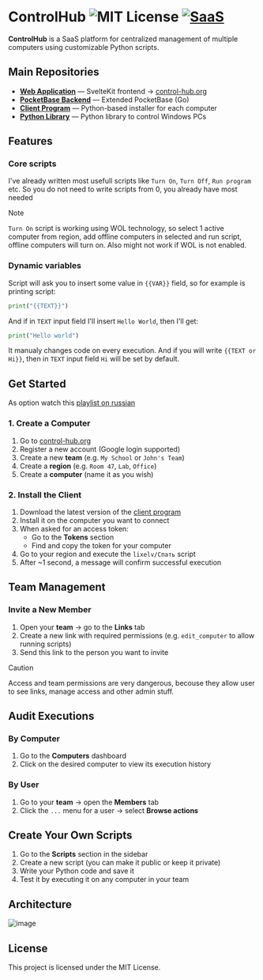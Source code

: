 # ControlHub ![MIT License](https://img.shields.io/badge/License-MIT-blue.svg) [![SaaS](https://img.shields.io/badge/SaaS-Live-blueviolet)](https://control-hub.org)


**ControlHub** is a SaaS platform for centralized management of multiple computers using customizable Python scripts.

## Main Repositories

- **[Web Application](https://github.com/control-hub/controlhub-app)** — SvelteKit frontend → [control-hub.org](https://control-hub.org)  
- **[PocketBase Backend](https://github.com/control-hub/controlhub-pb)** — Extended PocketBase (Go)  
- **[Client Program](https://github.com/control-hub/controlhub-client)** — Python-based installer for each computer  
- **[Python Library](https://github.com/control-hub/controlhub-lib)** — Python library to control Windows PCs  

## Features

### Core scripts

I've already written most usefull scripts like `Turn On`, `Turn Off`, `Run program` etc.
So you do not need to write scripts from 0, you already have most needed

> [!NOTE]
> `Turn On` script is working using WOL technology, so select 1 active computer from region, add offline computers in selected and run script, offline computers will turn on. Also might not work if WOL is not enabled.

### Dynamic variables

Script will ask you to insert some value in `{{VAR}}` field, so for example is printing script:

```py
print("{{TEXT}}")
```

And if in `TEXT` input field I'll insert `Hello World`, then I'll get:

```py
print("Hello world")
```

It manualy changes code on every execution. And if you will write `{{TEXT or Hi}}`, then in `TEXT` input field `Hi` will be set by default.


## Get Started

As option watch this [playlist on russian](https://www.youtube.com/watch?v=tOdoN6NBIOk&list=PLBQcTLwZqeGRtCOc6nBVxaPdsLouO8aU_&index=3)

### 1. Create a Computer

1. Go to [control-hub.org](https://control-hub.org)  
2. Register a new account (Google login supported)  
3. Create a new **team** (e.g. `My School` or `John's Team`)  
4. Create a **region** (e.g. `Room 47`, `Lab`, `Office`)  
5. Create a **computer** (name it as you wish)

### 2. Install the Client

1. Download the latest version of the [client program](https://github.com/control-hub/controlhub-client/releases)  
2. Install it on the computer you want to connect  
3. When asked for an access token:  
   - Go to the **Tokens** section  
   - Find and copy the token for your computer  
4. Go to your region and execute the `lixelv/Спать` script  
5. After ~1 second, a message will confirm successful execution

## Team Management

### Invite a New Member

1. Open your **team** → go to the **Links** tab  
2. Create a new link with required permissions (e.g. `edit_computer` to allow running scripts)  
3. Send this link to the person you want to invite

> [!CAUTION]
> Access and team permissions are very dangerous, becouse they allow user to see links, manage access and other admin stuff.

## Audit Executions

### By Computer

1. Go to the **Computers** dashboard  
2. Click on the desired computer to view its execution history  

### By User

1. Go to your **team** → open the **Members** tab  
2. Click the `...` menu for a user → select **Browse actions**

## Create Your Own Scripts

1. Go to the **Scripts** section in the sidebar  
2. Create a new script (you can make it public or keep it private)  
3. Write your Python code and save it  
4. Test it by executing it on any computer in your team

## Architecture
![image](https://github.com/user-attachments/assets/5f7a5ff1-3521-410e-916f-c8497a7c018c)

## License

This project is licensed under the MIT License.
